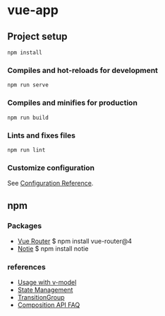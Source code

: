 # vue-app

## Project setup
```
npm install
```

### Compiles and hot-reloads for development
```
npm run serve
```

### Compiles and minifies for production
```
npm run build
```

### Lints and fixes files
```
npm run lint
```

### Customize configuration
See [Configuration Reference](https://cli.vuejs.org/config/).


## npm

### Packages
- [Vue Router](https://router.vuejs.org/) 
    $ npm install vue-router@4
- [Notie](https://github.com/jaredreich/notie) 
    $ npm install notie


### references
- [Usage with v-model](https://vuejs.org/guide/components/events.html#usage-with-v-model)
- [State Management](https://vuejs.org/guide/scaling-up/state-management.html)
- [TransitionGroup](https://vuejs.org/guide/built-ins/transition-group.html)
- [Composition API FAQ](https://vuejs.org/guide/extras/composition-api-faq.html)
